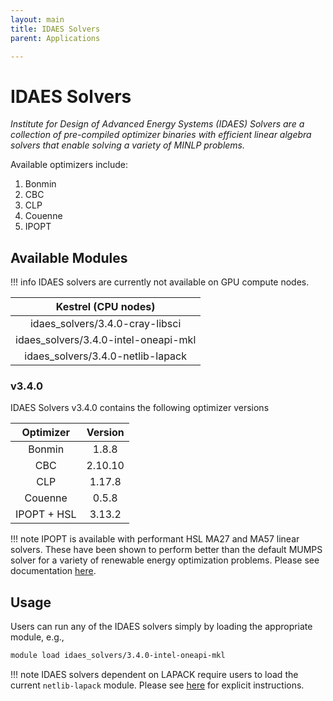 ```yaml
---
layout: main
title: IDAES Solvers
parent: Applications

---
```


# IDAES Solvers

*Institute for Design of Advanced Energy Systems (IDAES) Solvers are a collection of pre-compiled optimizer binaries with efficient linear algebra solvers that enable solving a variety of MINLP problems.*

Available optimizers include:

1. Bonmin
2. CBC
3. CLP
4. Couenne
5. IPOPT

## Available Modules

!!! info
    IDAES solvers are currently not available on GPU compute nodes.

| Kestrel (CPU nodes)                  |
|:------------------------------------:|
| idaes_solvers/3.4.0-cray-libsci      |
| idaes_solvers/3.4.0-intel-oneapi-mkl |
| idaes_solvers/3.4.0-netlib-lapack    |

### v3.4.0

IDAES Solvers v3.4.0 contains the following optimizer versions

| Optimizer   | Version |
|:-----------:|:-------:|
| Bonmin      | 1.8.8   |
| CBC         | 2.10.10 |
| CLP         | 1.17.8  |
| Couenne     | 0.5.8   |
| IPOPT + HSL | 3.13.2  |

!!! note
    IPOPT is available with performant HSL MA27 and MA57 linear solvers. These have been shown to perform better than the default MUMPS solver for a variety of renewable energy optimization problems. Please see documentation [here](ipopt.md#ipopt--hsl).

## Usage

Users can run any of the IDAES solvers simply by loading the appropriate module, e.g.,

```bash
module load idaes_solvers/3.4.0-intel-oneapi-mkl
```

!!! note
    IDAES solvers dependent on LAPACK require users to load the current `netlib-lapack` module. Please see [here](ipopt.md#usage) for explicit instructions.
